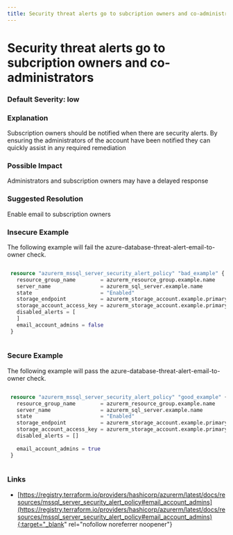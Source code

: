 ```yaml
---
title: Security threat alerts go to subcription owners and co-administrators
---
```


# Security threat alerts go to subcription owners and co-administrators

### Default Severity: <span class="severity low">low</span>

### Explanation

Subscription owners should be notified when there are security alerts. By ensuring the administrators of the account have been notified they can quickly assist in any required remediation

### Possible Impact
Administrators and subscription owners may have a delayed response

### Suggested Resolution
Enable email to subscription owners


### Insecure Example

The following example will fail the azure-database-threat-alert-email-to-owner check.
```terraform

 resource "azurerm_mssql_server_security_alert_policy" "bad_example" {
   resource_group_name        = azurerm_resource_group.example.name
   server_name                = azurerm_sql_server.example.name
   state                      = "Enabled"
   storage_endpoint           = azurerm_storage_account.example.primary_blob_endpoint
   storage_account_access_key = azurerm_storage_account.example.primary_access_key
   disabled_alerts = [
   ]
   email_account_admins = false
 }
 
```



### Secure Example

The following example will pass the azure-database-threat-alert-email-to-owner check.
```terraform

 resource "azurerm_mssql_server_security_alert_policy" "good_example" {
   resource_group_name        = azurerm_resource_group.example.name
   server_name                = azurerm_sql_server.example.name
   state                      = "Enabled"
   storage_endpoint           = azurerm_storage_account.example.primary_blob_endpoint
   storage_account_access_key = azurerm_storage_account.example.primary_access_key
   disabled_alerts = []
 
   email_account_admins = true
 }
 
```



### Links


- [https://registry.terraform.io/providers/hashicorp/azurerm/latest/docs/resources/mssql_server_security_alert_policy#email_account_admins](https://registry.terraform.io/providers/hashicorp/azurerm/latest/docs/resources/mssql_server_security_alert_policy#email_account_admins){:target="_blank" rel="nofollow noreferrer noopener"}




